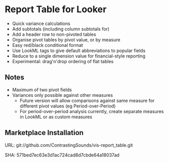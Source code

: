 # Report Table for Looker

- Quick variance calculations
- Add subtotals (including column subtotals for)
- Add a header row to non-pivoted tables
- Organise pivot tables by pivot value, or by measure
- Easy red/black conditional format
- Use LookML tags to give default abbreviations to popular fields
- Reduce to a single dimension value for financial-style reporting
- Experimental: drag'n'drop ordering of flat tables

## Notes

- Maximum of two pivot fields
- Variances only possible against other measures
  - Future version will allow comparisons against same measure for different pivot values (eg Period-over-Period)
  - For period-over-period analysis currently, create separate measures in LookML or as custom measures

## Marketplace Installation

URL: git://github.com/ContrastingSounds/vis-report_table.git

SHA: 571bed7ec63e3d1ac724cad8d7cbde64a18037ad
